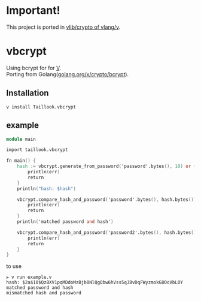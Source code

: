 # Important!
This project is ported in [vlib/crypto of vlang/v](https://github.com/vlang/v/tree/master/vlib/crypto).

# vbcrypt
Using bcrypt for for [V](https://github.com/vlang/v).  
Porting from Golang([golang.org/x/crypto/bcrypt](https://pkg.go.dev/golang.org/x/crypto/bcrypt)).

## Installation
```
v install Taillook.vbcrypt
```

## example
```v
module main

import taillook.vbcrypt

fn main() {
	hash := vbcrypt.generate_from_password('password'.bytes(), 10) or {
		println(err)
		return
	}
	println("hash: $hash")

	vbcrypt.compare_hash_and_password('password'.bytes(), hash.bytes()) or {
		println(err)
		return
	}
	println('matched password and hash')

	vbcrypt.compare_hash_and_password('password2'.bytes(), hash.bytes()) or {
		println(err)
		return
	}
}
```

to use
```
⫸ v run example.v
hash: $2a$10$QzBXV1pqMDdoMzBjb0NlQgQbw6hVss5qJBvDqFWyzmokG8OoVbLOY
matched password and hash
mismatched hash and password
```
